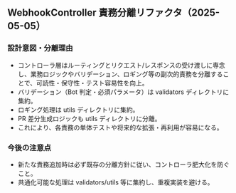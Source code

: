 ## WebhookController 責務分離リファクタ（2025-05-05）

### 設計意図・分離理由

- コントローラ層はルーティングとリクエスト/レスポンスの受け渡しに専念し、業務ロジックやバリデーション、ロギング等の副次的責務を分離することで、可読性・保守性・テスト容易性を向上。
- バリデーション（Bot 判定・必須パラメータ）は validators ディレクトリに集約。
- ロギング処理は utils ディレクトリに集約。
- PR 差分生成ロジックも utils ディレクトリに分離。
- これにより、各責務の単体テストや将来的な拡張・再利用が容易になる。

### 今後の注意点

- 新たな責務追加時は必ず既存の分離方針に従い、コントローラ肥大化を防ぐこと。
- 共通化可能な処理は validators/utils 等に集約し、重複実装を避ける。
